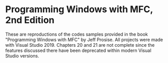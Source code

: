 # Programming Windows with MFC, 2nd Edition

These are reproductions of the codes samples provided in the book "Programming Windows with MFC" by Jeff Prosise. All projects were made with Visual Studio 2019. Chapters 20 and 21 are not complete since the features discussed there have been deprecated within modern Visual Studio versions. 